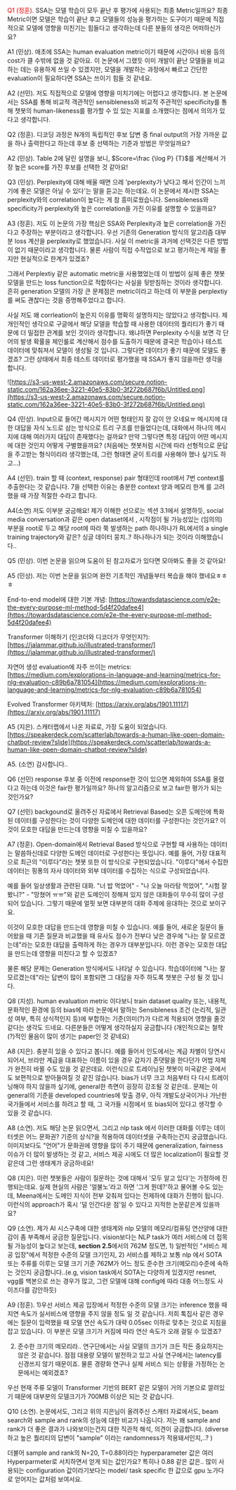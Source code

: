 <span style="color:red">Q1 (정훈).</span>  SSA는 모델 학습이 모두 끝난 후 평가에 사용되는 최종 Metric일까요? 최종 Metric이면 모델은 학습이 끝난 후고 모델들의 성능을 평가하는 도구이기 때문에 직접적으로 모델에 영향을 미친기는 힘들다고 생각하는데 다른 분들의 생각은 어떠하신가요?

A1 (민상). 애초에 SSA는 human evaluation metric이기 때문에 시간이나 비용 등의 cost가 클 수밖에 없을 것 같아요. 이 논문에서 그랬듯 이미 개발이 끝난 모델들을 비교하는 데는 유용하게 쓰일 수 있겠지만, 모델을 개발하는 과정에서 빠르고 간단한 evaluation이 필요하다면 SSA는 쓰이기 힘들 것 같네요.

A2 (선민). 저도 직접적으로 모델에 영향을 미치기에는 어렵다고 생각합니다. 본 논문에서는 SSA를 통해 비교적 객관적인 sensibleness와 비교적 주관적인 specificity를 통해 챗봇의 human-likeness를 평가할 수 있 있는 지표를 소개했다는 점에서 의의가 있다고 생각합니다.

Q2 (정훈). 디코딩 과정은 N개의 독립적인 후보 답변 중 final output의 가장 가까운 값을 하나 출력한다고 하는데 후보 중 선택하는 기준과 방법은 무엇일까요?

A2 (민상). Table 2에 달린 설명을 보니, $Score=\frac {\log P} {T}$를 계산해서 가장 높은 score를 가진 후보를 선택한 것 같아요!

Q3 (민상). Perplexity에 대해 배울 때면 으레 'perplexity가 낮다고 해서 인간이 느끼기에 좋은 모델은 아닐 수 있다'는 말을 듣고는 하는데요. 이 논문에서 제시한 SSA는 perplexity와의 correlation이 높다는 게 참 흥미로웠습니다. Sensibleness와 specificity가 perplexity와 높은 correlation을 가진 이유를 설명할 수 있을까요?

A3 (정훈). 저도 이 논문의 가장 핵심은 SSA와 Perplexity과 높은 correlation을 가진다고 주장하는 부분이라고 생각합니다. 우선 기존의 Generation 방식의 알고리즘 대부분 loss 계산을 perplexity로 했었습니다. 사실 이 metric을 과거에 선택것은 다른 방법이 없기 때문이라고 생각합니다. 물론 사람이 직접 수작업으로 보고 평가하는게 제일 좋지만 현실적으로 한계가 있겠죠?

그래서 Perplextiy 같은 automatic metric을 사용했었는데 이 방법이 실제 좋은 챗봇 모델을 만드는 loss function으로 적합하다는 사실을 뒷받침하는 것이라 생각합니다. 흔히 generation 모델의 가장 큰 문제점은 metric이라고 하는데 이 부분을 perplextiy를 써도 괜찮다는 것을 증명해주었다고 합니다.

사실 저도 왜 corrleation이 높은지 이유를 명확히 설명하지는 않았다고 생각합니다. 제 개인적인 생각으로 구글에서 해당 모델을 학습할 때 사용한 데이터의 퀄리티가 좋기 때문에 더 밀접한 관계를 보인 것이라 생각합니다. 왜냐하면 Perplexity 수식을 보면 각 단어의 발생 확률을 체인룰로 계산해서 점수를 도출하기 때문에 결국은 학습이나 테스트 데이터에 맞춰져서 모델이 생성될 것 입니다. 그렇다면 데이터가 좋기 때문에 모델도 좋겠죠? 그런 상태에서 최종 테스트 데이터로 평가했을 때 SSA가 좋지 않을까란 생각을 합니다. 

![https://s3-us-west-2.amazonaws.com/secure.notion-static.com/162a36ee-3221-40e5-83b0-3f272b687f6b/Untitled.png](https://s3-us-west-2.amazonaws.com/secure.notion-static.com/162a36ee-3221-40e5-83b0-3f272b687f6b/Untitled.png)

Q4 (민상). Input으로 들어간 메시지가 어떤 형태인지 잘 감이 안 오네요ㅠ 메시지에 대한 대답을 자식 노드로 삼는 방식으로 트리 구조를 만들었다는데, 대화에서 하나의 메시지에 대해 여러가지 대답이 존재했다는 걸까요? 만약 그렇다면 특정 대답이 어떤 메시지에 대한 것인지 어떻게 구별했을까요? (처음에는 챗봇처럼 시간에 따라 선형적으로 문답을 주고받는 형식이리라 생각했는데, 그런 형태면 굳이 트리를 사용해야 했나 싶기도 하고...)

A4 (선민). train 할 때 (context, response) pair 형태인데 root에서 7번 context를 추출한다는 것 같습니다. 7을 선택한 이유는 충분한 context 양과 메모리 한계 를 고려했을 때 가장 적절한 수라고 합니다.

A4(소연) 저도 이부분 궁금해요! 제가 이해한 선으로는 섹션 3.1에서 설명하듯, social media conversation과 같은 open dataset에서 , 시작점이 될 가능성있는 (임의의) 부분을 root로 두고 해당 root에 따라 쭉 발생하는 path 하나하나가 RL에서의 a single training trajectory와 같은? 싱글 데이터 뭉치..? 하나하나가 되는 것이라 이해했습니다..

Q5 (민상). 이번 논문을 읽으며 도움이 된 참고자료가 있다면 모아봐도 좋을 것 같아요!

A5 (민상). 저는 이번 논문을 읽으며 완전 기초적인 개념들부터 복습을 해야 했네요ㅎㅎㅎ

End-to-end model에 대한 기본 개념: [https://towardsdatascience.com/e2e-the-every-purpose-ml-method-5d4f20dafee4](https://towardsdatascience.com/e2e-the-every-purpose-ml-method-5d4f20dafee4)

Transformer 이해하기 (인코더와 디코더가 무엇인지?): [https://jalammar.github.io/illustrated-transformer/](https://jalammar.github.io/illustrated-transformer/)

자연어 생성 evaluation에 자주 쓰이는 metrics: [https://medium.com/explorations-in-language-and-learning/metrics-for-nlg-evaluation-c89b6a781054](https://medium.com/explorations-in-language-and-learning/metrics-for-nlg-evaluation-c89b6a781054)

Evolved Transformer 아키텍처: [https://arxiv.org/abs/1901.11117](https://arxiv.org/abs/1901.11117)

A5 (지은). 스캐터랩에서 나온 자료로, 가장 도움이 되었습니다. [https://speakerdeck.com/scatterlab/towards-a-human-like-open-domain-chatbot-review?slide](https://speakerdeck.com/scatterlab/towards-a-human-like-open-domain-chatbot-review?slide)

A5. (소연) 감사합니다..

Q6 (선민) response 후보 중 이전에 response한 것이 있으면 제외하여 SSA를 올렸다고 하는데 이것은 fair한 평가일까요? 하나의 알고리즘으로 보고 fair한 평가가 되는 것인가요? 

Q7 (선민) backgound로 올려주신 자료에서 Retrieval Based는 오픈 도메인에 특화된 데이터를 구성한다는 것이 다양한 도메인에 대한 데이터를 구성한다는 것인가요? 이것이 모호한 대답을 만드는데 영향을 미칠 수 있을까요? 

A7 (정훈). Open-domain에서 Retrieval Based 방식으로 구현할 때 사용하는 데이터는 말씀하신데로 다양한 도메인 데이터로 구성한다는 뜻입니다. 예를 들어, 가장 대표적으로 최근의 "이루다"라는 챗봇 또한 이 방식으로 구현되었습니다. "이루다"에서 수집한 데이터는 핑퐁의 자사 데이터와 외부 데이터를 수집하는 식으로 구성되었습니다. 

예를 들어 일상생활과 관련된 대화. "너 밥 먹었어" - "나 오늘 마라탕 먹었어", "시험 잘 봤니?" - "망쳤어 ㅠㅠ"와 같은 도메인이 정해져 있지 않은 대화들이 무수히 많이 구성되어 있습니다. 그렇기 때문에 얼핏 보면 대부분의 대화 주제에 응대하는 것으로 보이구요.

이것이 모호한 대답을 만드는데 영향을 미칠 수 있습니다. 예를 들어, 새로운 질문이 들어왔을 때 기존 질문과 비교했을 때 유사도 점수가 전부다 낮은 경우에 "나는 잘 모르겠는데"라는 모호한 대답을 출력하게 하는 경우가 대부분입니다. 이런 경우는 모호한 대답을 만드는데 영향을 미친다고 할 수 있겠죠?

물론 해당 문제는 Generation 방식에서도 나타날 수 있습니다. 학습데이터에 "나는 잘 모르겠는데"라는 답변이 많이 포함되면 그 대답을 자주 하도록 챗봇은 구성 될 것 입니다.

 

Q8 (지성).  human evaluation metric 이다보니 train dataset quality 또는, 내용적, 문화적인 환경에 등의 bias에 따라 논문에서 말하는 Sensibleness 조건 (논리적, 일관성 여부, 특히 상식적인지 등)에 부합하는 기준(의미(?)가 다르게 적용되어 영향을 줄것 같다는 생각도 드네요. 다른분들은 어떻게 생각하실지 궁금합니다 (개인적으로는 철학(?)적인 물음이 많이 생기는 paper인 것 같네요)  

A8 (지은).  충분히 있을 수 있다고 봅니다. 예를 들어서 인도에서는 계급 차별이 당연시 되어서, 브라만 계급을 대표하는 이름이 있을 경우 갑자기 존댓말을 한다던가 어법 자체가 완전히 바뀔 수도 있을 것 같은데요. 이런식으로 트레이닝된 챗봇이 미국같은 곳에서도 보편적으로 받아들여질 것 같진 않습니다. bias가 너무 크고 처음부터 다 다시 트레이닝해야 하지 않을까 싶기에, general한 측면이 굉장히 강조될 것 같은데.. 문제는 이 general의 기준을 developed countries에 맞출 경우, 아직 개발도상국이거나 가난한 국가들에서 서비스를 하려고 할 때, 그 국가들 시점에서 또 bias되어 있다고 생각할 수 있을 것 같습니다. 

A8 (소연). 저도 해당 논문 읽으면서, 그리고 nlp task 에서 이러한 대화를 이루는 데이터셋은 어느 문화권? 기준의 상식?을 적용하여 데이터셋을 구축하는건지 궁금했습니다. 이미지보다도 "언어"가 문화권에 영향을 많이 주기 때문에 generalization, fairness 이슈가 더 많이 발생하는 것 같고, 서비스 제공 시에도 더 많은 localization이 필요할 것같은데 그런 생태계가 궁금하네요!

Q8 (지은).  이런 챗봇들은 사람이 질문하는 것에 대해서 '모두 알고 있다'는 가정하에 진행되는데요. 실제 현실의 사람은 '얼불노'라고 하면 '그게 뭔데?'하고 물어볼 수도 있는데, Meena에서는 도메인 지식이 전부 갖춰져 있다는 전제하에 대화가 진행이 됩니다. 이런식의 approach가 혹시 '덜 인간다운 점'일 수 있다고 지적한 논문같은게 있을까요?

Q9 (소연).  제가 AI 시스구축에 대한 생태계와 nlp 모델의 메모리/컴퓨팅 연산양에 대한 감이 좀 부족해서 궁금한 질문입니다. vision보다는 NLP task가 여러 서비스에 더 접목될 가능성이 높다고 보는데, **section 2.5**에서의 762M 정도면, 1) 일반적인 "서비스 제공 입장"에서 적정한 수준의 모델 크기인지, 2) 서비스를 제하고 보통 nlp 에서 SOTA 또는 주류를 이루는 모델 크기 기준 762M가 어느 정도  준수한 크기(메모리)수준에 속하는 것인지 궁금합니다..(e.g, vision task에서 SOTA는 다양하게 있겠지만 resnet, vgg를 백본으로 쓰는 경우가 많고, 그런 모델에 대해 config에 따라 대충 어느정도 사이즈다를 감안하듯)

A9 (정훈). 1)우선 서비스 제공 입장에서 적정한 수준의 모델 크기는 inference 했을 때 지연 속도가 실서비스에 영향을 주지 않을 정도 일 것 같습니다. 저희 톡집사 같은 경우에는 질문이 입력했을 때 모델 연산 속도가 대략 0.05sec 이하로 맞추는 것으로 지침을 잡고 있습니다. 이 부분은 모델 크기가 커짐에 따라 연산 속도가 오래 걸릴 수 있겠죠?

2) 준수한 크기의 메모리라.. 연구단에서는 사실 모델의 크기가 크든 작든 중요하지는 않은 것 같습니다. 점점 대용량 모델이 발전하고 있고 사실 연구에서는 latency를 신경쓰지 않기 때문이죠. 물론 경량화 연구나 실제 서비스 되는 상황을 가정하는 논문에서는 예외겠죠? 

우선 현재 주류 모델이 Transformer 기반의 BERT 같은 모델이 거의 기본으로 깔려있기 때문에 대부분의 모델크기가 700MB 이상은 되는 것 같습니다.

Q10 (소연).  논문에서도, 그리고 위의 지은님이 올려주신 스캐터 자료에서도, beam search와 sample and rank의 성능에 대한 비교가 나옵니다. 저는 왜 sample and rank가 더 좋은 결과가 나와보이는건지 대한 직관적 해석, 의견이 궁금합니다. (diverse하고 높은 퀄리티의 답변이 "sample" 이라는 randomness가 적용돼서인지,..? ) 

더불어 sample and rank의 N=20, T=0.88이라는 hyperparameter 값은 여러 Hyperparmeter로 서치하면서 얻게 되는 값인가요? 특히나 0.88 같은 값은.. 많이 사용되는 configuration 값이라기보다는  model/ task specific 한 값으로 gpu 노가다로 얻어지는 값처럼 보여서요.
